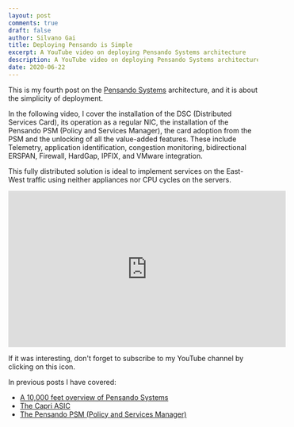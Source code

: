 ```yaml
---
layout: post
comments: true
draft: false
author: Silvano Gai
title: Deploying Pensando is Simple
excerpt: A YouTube video on deploying Pensando Systems architecture
description: A YouTube video on deploying Pensando Systems architecture
date: 2020-06-22
---
```


This is my fourth post on the [Pensando Systems](https://pensando.io/) architecture, and it is about the simplicity of deployment.

In the following video, I cover the installation of the DSC (Distributed Services Card), its operation as a regular NIC, the installation of the Pensando PSM (Policy and Services Manager), the card adoption from the PSM and the unlocking of all the value-added features. These include Telemetry, application identification, congestion monitoring, bidirectional ERSPAN, Firewall, HardGap, IPFIX, and VMware integration.

This fully distributed solution is ideal to implement services on the East-West traffic using neither appliances nor CPU cycles on the servers.

<iframe width="560" height="315" src="https://www.youtube.com/embed/OSJVNBaq7fA" frameborder="0" allow="accelerometer; autoplay; encrypted-media; gyroscope; picture-in-picture" allowfullscreen></iframe>

If it was interesting, don't forget to subscribe to my YouTube channel by clicking on this icon.

<script src="https://apis.google.com/js/platform.js"></script>

<div class="g-ytsubscribe" data-channelid="UCZ_wzpfcZXi9iZ5DkYNVBsA" data-layout="default" data-count="default"></div>

In previous posts I have covered:
* [A 10,000 feet overview of Pensando Systems](https://silvanogai.github.io/posts/10000/)
* [The Capri ASIC](https://silvanogai.github.io/posts/capri/)
* [The Pensando PSM (Policy and Services Manager)](https://silvanogai.github.io/posts/psm/)
